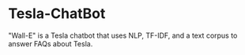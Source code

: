 # Tesla-ChatBot
"Wall-E" is a Tesla chatbot that uses NLP, TF-IDF, and a text corpus to answer FAQs about Tesla.
